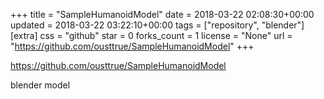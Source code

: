 +++
title = "SampleHumanoidModel"
date = 2018-03-22 02:08:30+00:00
updated = 2018-03-22 03:22:10+00:00
tags = ["repository", "blender"]
[extra]
css = "github"
star = 0
forks_count = 1
license = "None"
url = "https://github.com/ousttrue/SampleHumanoidModel"
+++

<https://github.com/ousttrue/SampleHumanoidModel>

blender model
